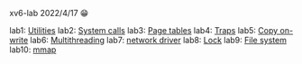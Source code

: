 xv6-lab 2022/4/17 😁

lab1:  [Utilities](https://github.com/Tiannia/xv6-labs-2021/tree/util)
lab2:  [System calls](https://github.com/Tiannia/xv6-labs-2021/tree/syscall)
lab3:  [Page tables](https://github.com/Tiannia/xv6-labs-2021/tree/pgtbl)
lab4:  [Traps](https://github.com/Tiannia/xv6-labs-2021/tree/traps)
lab5:  [Copy on-write](https://github.com/Tiannia/xv6-labs-2021/tree/cow)
lab6:  [Multithreading](https://github.com/Tiannia/xv6-labs-2021/tree/thread)
lab7:  [network driver](https://github.com/Tiannia/xv6-labs-2021/tree/net)
lab8:  [Lock](https://github.com/Tiannia/xv6-labs-2021/tree/lock)
lab9:  [File system](https://github.com/Tiannia/xv6-labs-2021/tree/fs)
lab10: [mmap](https://github.com/Tiannia/xv6-labs-2021/tree/mmap)

